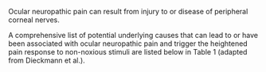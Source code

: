 Ocular neuropathic pain can result from injury to or disease of peripheral corneal nerves.

A comprehensive list of potential underlying causes that can lead to or have been associated with ocular neuropathic pain and trigger the heightened pain response to non-noxious stimuli are listed below in Table 1 (adapted from Dieckmann et al.).